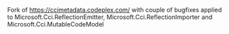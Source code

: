 Fork of https://ccimetadata.codeplex.com/ with couple of bugfixes applied to Microsoft.Cci.ReflectionEmitter, Microsoft.Cci.ReflectionImporter and Microsoft.Cci.MutableCodeModel